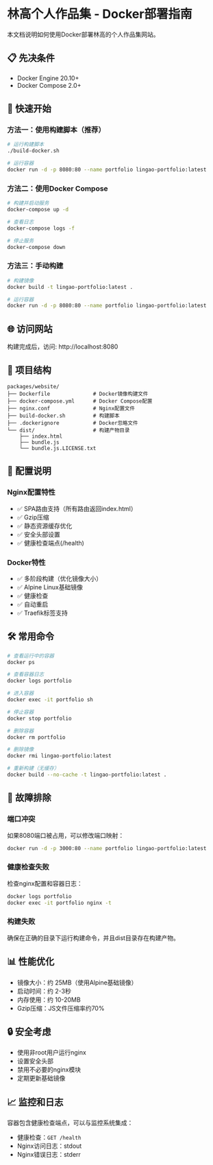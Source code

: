 # 林高个人作品集 - Docker部署指南

本文档说明如何使用Docker部署林高的个人作品集网站。

## 📋 先决条件

- Docker Engine 20.10+
- Docker Compose 2.0+

## 🚀 快速开始

### 方法一：使用构建脚本（推荐）

```bash
# 运行构建脚本
./build-docker.sh

# 运行容器
docker run -d -p 8080:80 --name portfolio lingao-portfolio:latest
```

### 方法二：使用Docker Compose

```bash
# 构建并启动服务
docker-compose up -d

# 查看日志
docker-compose logs -f

# 停止服务
docker-compose down
```

### 方法三：手动构建

```bash
# 构建镜像
docker build -t lingao-portfolio:latest .

# 运行容器
docker run -d -p 8080:80 --name portfolio lingao-portfolio:latest
```

## 🌐 访问网站

构建完成后，访问: http://localhost:8080

## 📁 项目结构

```
packages/website/
├── Dockerfile              # Docker镜像构建文件
├── docker-compose.yml      # Docker Compose配置
├── nginx.conf              # Nginx配置文件
├── build-docker.sh         # 构建脚本
├── .dockerignore           # Docker忽略文件
└── dist/                   # 构建产物目录
    ├── index.html
    ├── bundle.js
    └── bundle.js.LICENSE.txt
```

## 🔧 配置说明

### Nginx配置特性

- ✅ SPA路由支持（所有路由返回index.html）
- ✅ Gzip压缩
- ✅ 静态资源缓存优化
- ✅ 安全头部设置
- ✅ 健康检查端点(/health)

### Docker特性

- ✅ 多阶段构建（优化镜像大小）
- ✅ Alpine Linux基础镜像
- ✅ 健康检查
- ✅ 自动重启
- ✅ Traefik标签支持

## 🛠️ 常用命令

```bash
# 查看运行中的容器
docker ps

# 查看容器日志
docker logs portfolio

# 进入容器
docker exec -it portfolio sh

# 停止容器
docker stop portfolio

# 删除容器
docker rm portfolio

# 删除镜像
docker rmi lingao-portfolio:latest

# 重新构建（无缓存）
docker build --no-cache -t lingao-portfolio:latest .
```

## 🐛 故障排除

### 端口冲突
如果8080端口被占用，可以修改端口映射：
```bash
docker run -d -p 3000:80 --name portfolio lingao-portfolio:latest
```

### 健康检查失败
检查nginx配置和容器日志：
```bash
docker logs portfolio
docker exec -it portfolio nginx -t
```

### 构建失败
确保在正确的目录下运行构建命令，并且dist目录存在构建产物。

## 📊 性能优化

- 镜像大小：约 25MB（使用Alpine基础镜像）
- 启动时间：约 2-3秒
- 内存使用：约 10-20MB
- Gzip压缩：JS文件压缩率约70%

## 🔒 安全考虑

- 使用非root用户运行nginx
- 设置安全头部
- 禁用不必要的nginx模块
- 定期更新基础镜像

## 📈 监控和日志

容器包含健康检查端点，可以与监控系统集成：
- 健康检查：`GET /health`
- Nginx访问日志：stdout
- Nginx错误日志：stderr 
